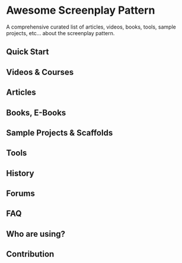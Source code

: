 # Awesome Screenplay Pattern

A comprehensive curated list of articles, videos, books, tools, sample projects, etc... about the screenplay pattern.

## Quick Start

## Videos & Courses

## Articles

## Books, E-Books

## Sample Projects & Scaffolds

## Tools

## History

## Forums

## FAQ

## Who are using?

## Contribution

## 
